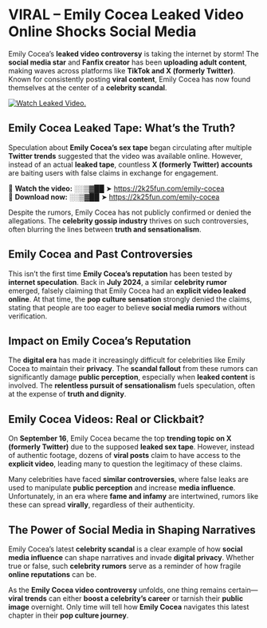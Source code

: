 # VIRAL – Emily Cocea Leaked Video Online Shocks Social Media 

Emily Cocea’s **leaked video controversy** is taking the internet by storm! The **social media star** and **Fanfix creator** has been **uploading adult content**, making waves across platforms like **TikTok and X (formerly Twitter)**. Known for consistently posting **viral content**, Emily Cocea has now found themselves at the center of a **celebrity scandal**.  

[![Watch Leaked Video.](https://miro.medium.com/v2/resize:fit:828/format:webp/1*cilzJN44JGOrTw9NJCrNHA.gif "Watch Leaked Video")](https://2k25fun.com/emily-cocea)

## **Emily Cocea Leaked Tape: What’s the Truth?**  
Speculation about **Emily Cocea’s sex tape** began circulating after multiple **Twitter trends** suggested that the video was available online. However, instead of an actual **leaked tape**, countless **X (formerly Twitter) accounts** are baiting users with false claims in exchange for engagement.  

🔹 **Watch the video:** ░░▒▓██ ➤ https://2k25fun.com/emily-cocea  
🔹 **Download now:** ░░▒▓██ ➤ https://2k25fun.com/emily-cocea  

Despite the rumors, Emily Cocea has not publicly confirmed or denied the allegations. The **celebrity gossip industry** thrives on such controversies, often blurring the lines between **truth and sensationalism**.  

## **Emily Cocea and Past Controversies**  
This isn’t the first time **Emily Cocea’s reputation** has been tested by **internet speculation**. Back in **July 2024**, a similar **celebrity rumor** emerged, falsely claiming that Emily Cocea had an **explicit video leaked online**. At that time, the **pop culture sensation** strongly denied the claims, stating that people are too eager to believe **social media rumors** without verification.  

## **Impact on Emily Cocea’s Reputation**  
The **digital era** has made it increasingly difficult for celebrities like Emily Cocea to maintain their **privacy**. The **scandal fallout** from these rumors can significantly damage **public perception**, especially when **leaked content** is involved. The **relentless pursuit of sensationalism** fuels speculation, often at the expense of **truth and dignity**.  

## **Emily Cocea Videos: Real or Clickbait?**  
On **September 16**, Emily Cocea became the top **trending topic on X (formerly Twitter)** due to the supposed **leaked sex tape**. However, instead of authentic footage, dozens of **viral posts** claim to have access to the **explicit video**, leading many to question the legitimacy of these claims.  

Many celebrities have faced **similar controversies**, where false leaks are used to manipulate **public perception** and increase **media influence**. Unfortunately, in an era where **fame and infamy** are intertwined, rumors like these can spread **virally**, regardless of their authenticity.  

## **The Power of Social Media in Shaping Narratives**  
Emily Cocea’s latest **celebrity scandal** is a clear example of how **social media influence** can shape narratives and invade **digital privacy**. Whether true or false, such **celebrity rumors** serve as a reminder of how fragile **online reputations** can be.  

As the **Emily Cocea video controversy** unfolds, one thing remains certain—**viral trends** can either **boost a celebrity’s career** or tarnish their **public image** overnight. Only time will tell how **Emily Cocea** navigates this latest chapter in their **pop culture journey**. 